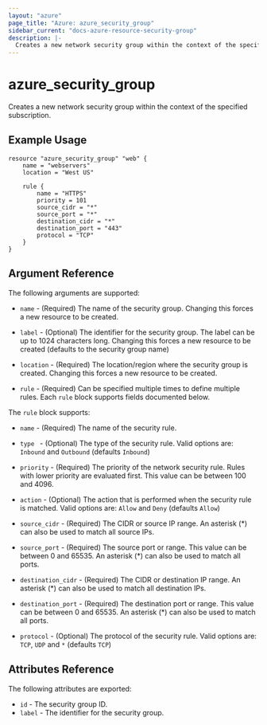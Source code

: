 ```yaml
---
layout: "azure"
page_title: "Azure: azure_security_group"
sidebar_current: "docs-azure-resource-security-group"
description: |-
  Creates a new network security group within the context of the specified subscription.
---
```


# azure\_security\_group

Creates a new network security group within the context of the specified
subscription.

## Example Usage

```
resource "azure_security_group" "web" {
    name = "webservers"
    location = "West US"

    rule {
        name = "HTTPS"
        priority = 101
        source_cidr = "*"
        source_port = "*"
        destination_cidr = "*"
        destination_port = "443"
        protocol = "TCP"
    }
}
```

## Argument Reference

The following arguments are supported:

* `name` - (Required) The name of the security group. Changing this forces a
    new resource to be created.

* `label` - (Optional) The identifier for the security group. The label can be
    up to 1024 characters long. Changing this forces a new resource to be
    created (defaults to the security group name)

* `location` - (Required) The location/region where the security group is
    created. Changing this forces a new resource to be created.

* `rule` - (Required) Can be specified multiple times to define multiple
    rules. Each `rule` block supports fields documented below.

The `rule` block supports:

* `name` - (Required) The name of the security rule.

* `type ` - (Optional) The type of the security rule. Valid options are:
    `Inbound` and `Outbound` (defaults `Inbound`)

* `priority` - (Required) The priority of the network security rule. Rules with
    lower priority are evaluated first. This value can be between 100 and 4096.

* `action` - (Optional) The action that is performed when the security rule is
    matched. Valid options are: `Allow` and `Deny` (defaults `Allow`)

* `source_cidr` - (Required) The CIDR or source IP range. An asterisk (\*) can
    also be used to match all source IPs.

* `source_port` - (Required) The source port or range. This value can be
    between 0 and 65535. An asterisk (\*) can also be used to match all ports.

* `destination_cidr` - (Required) The CIDR or destination IP range. An asterisk
    (\*) can also be used to match all destination IPs.

* `destination_port` - (Required) The destination port or range. This value can
    be between 0 and 65535. An asterisk (\*) can also be used to match all
    ports.

* `protocol` - (Optional) The protocol of the security rule. Valid options are:
    `TCP`, `UDP` and `*` (defaults `TCP`)

## Attributes Reference

The following attributes are exported:

* `id` - The security group ID.
* `label` - The identifier for the security group.
